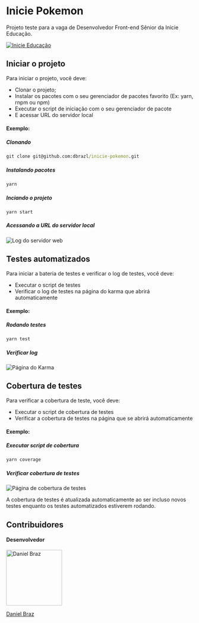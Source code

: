 # Inicie Pokemon

Projeto teste para a vaga de Desenvolvedor Front-end Sênior da Inicie Educação.

[![Inicie Educação](https://inicie.digital/wp-content/uploads/2022/02/Group-1699-1.png)](https://inicie.digital/sobre-nos/)

## Iniciar o projeto

Para iniciar o projeto, você deve:

- Clonar o projeto;
- Instalar os pacotes com o seu gerenciador de pacotes favorito (Ex: yarn, rnpm ou npm)
- Executar o script de iniciação com o seu gerenciador de pacote
- E acessar URL do servidor local

#### Exemplo:

##### Clonando

```cmd 
git clone git@github.com:dbrazl/inicie-pokemon.git
```

##### Instalando pacotes

```cmd
yarn
```

##### Inciando o projeto

```cmd
yarn start
```

##### Acessando a URL do servidor local

![Log do servidor web](https://github.com/dbrazl/inicie-pokemon/assets/52254578/800abcbc-f390-416f-b8cd-2560f54b463f)

## Testes automatizados

Para iniciar a bateria de testes e verificar o log de testes, você deve:

- Executar o script de testes
- Verificar o log de testes na página do karma que abrirá automaticamente

#### Exemplo:

##### Rodando testes

```cmd 
yarn test
```

##### Verificar log

![Página do Karma](https://github.com/dbrazl/inicie-pokemon/assets/52254578/5f28adc8-1091-4866-ade7-5bd101140965)

## Cobertura de testes

Para verificar a cobertura de teste, você deve:

- Executar o script de cobertura de testes
- Verificar a cobertura de testes na página que se abrirá automaticamente

#### Exemplo:

##### Executar script de cobertura

```cmd 
yarn coverage
```

##### Verificar cobertura de testes

![Página de cobertura de testes](https://github.com/dbrazl/inicie-pokemon/assets/52254578/8d165930-7bbd-4e86-8eb0-3a1f2917b9bc)

A cobertura de testes é atualizada automaticamente ao ser incluso novos testes enquanto os testes automatizados estiverem rodando.

## Contribuidores

#### Desenvolvedor
<a href="https://github.com/dbrazl" style="text-decoration: none; display:  color: black;">
  <img src="https://github.com/dbrazl.png" width="150px" height="150px" alt="Daniel Braz" />
</a>

[Daniel Braz](https://github.com/dbrazl)

